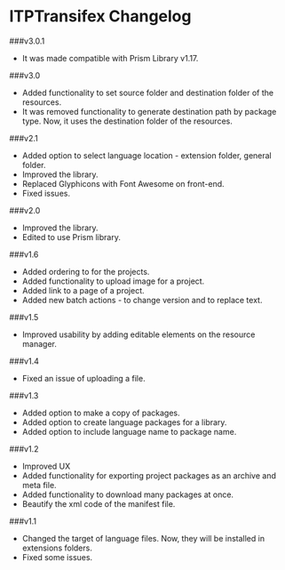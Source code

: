 ITPTransifex Changelog
==========================

###v3.0.1
* It was made compatible with Prism Library v1.17.

###v3.0
* Added functionality to set source folder and destination folder of the resources.
* It was removed functionality to generate destination path by package type. Now, it uses the destination folder of the resources.

###v2.1
* Added option to select language location - extension folder, general folder.
* Improved the library.
* Replaced Glyphicons with Font Awesome on front-end.
* Fixed issues.

###v2.0
* Improved the library.
* Edited to use Prism library.

###v1.6
* Added ordering to for the projects.
* Added functionality to upload image for a project.
* Added link to a page of a project.
* Added new batch actions - to change version and to replace text.

###v1.5
* Improved usability by adding editable elements on the resource manager.

###v1.4
* Fixed an issue of uploading a file.

###v1.3
* Added option to make a copy of packages.
* Added option to create language packages for a library.
* Added option to include language name to package name.

###v1.2
* Improved UX
* Added functionality for exporting project packages as an archive and meta file.
* Added functionality to download many packages at once.
* Beautify the xml code of the manifest file.

###v1.1
* Changed the target of language files. Now, they will be installed in extensions folders.
* Fixed some issues.
